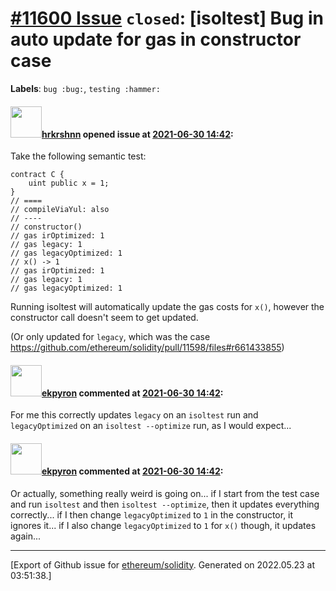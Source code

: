 # [\#11600 Issue](https://github.com/ethereum/solidity/issues/11600) `closed`: [isoltest] Bug in auto update for gas in constructor case
**Labels**: `bug :bug:`, `testing :hammer:`


#### <img src="https://avatars.githubusercontent.com/u/13174375?u=52d702cb6bec53b561afa293cf9cd53ef7a63924&v=4" width="50">[hrkrshnn](https://github.com/hrkrshnn) opened issue at [2021-06-30 14:42](https://github.com/ethereum/solidity/issues/11600):

Take the following semantic test:

```solidity
contract C {
    uint public x = 1;
}
// ====
// compileViaYul: also
// ----
// constructor()
// gas irOptimized: 1
// gas legacy: 1
// gas legacyOptimized: 1
// x() -> 1
// gas irOptimized: 1
// gas legacy: 1
// gas legacyOptimized: 1
```

Running isoltest will automatically update the gas costs for `x()`, however the constructor call doesn't seem to get updated.

(Or only updated for `legacy`, which was the case https://github.com/ethereum/solidity/pull/11598/files#r661433855)

#### <img src="https://avatars.githubusercontent.com/u/1347491?v=4" width="50">[ekpyron](https://github.com/ekpyron) commented at [2021-06-30 14:42](https://github.com/ethereum/solidity/issues/11600#issuecomment-958962717):

For me this correctly updates ``legacy`` on an ``isoltest`` run and ``legacyOptimized`` on an ``isoltest --optimize`` run, as I would expect...

#### <img src="https://avatars.githubusercontent.com/u/1347491?v=4" width="50">[ekpyron](https://github.com/ekpyron) commented at [2021-06-30 14:42](https://github.com/ethereum/solidity/issues/11600#issuecomment-958966114):

Or actually, something really weird is going on... if I start from the test case and run ``isoltest`` and then ``isoltest --optimize``, then it updates everything correctly... if I then change ``legacyOptimized`` to ``1`` in the constructor, it ignores it... if I also change ``legacyOptimized`` to ``1`` for ``x()`` though, it updates again...


-------------------------------------------------------------------------------



[Export of Github issue for [ethereum/solidity](https://github.com/ethereum/solidity). Generated on 2022.05.23 at 03:51:38.]
